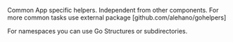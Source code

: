 Common App specific helpers. Independent from other components.
For more common tasks use external package [github.com/alehano/gohelpers]

For namespaces you can use Go Structures or subdirectories.